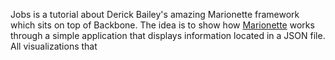 Jobs is a tutorial about Derick Bailey's amazing Marionette framework which sits on top of Backbone.  The idea is to show how [Marionette](https://github.com/derickbailey/backbone.marionette) works through a simple application that displays information located in a JSON file.  All visualizations that 
